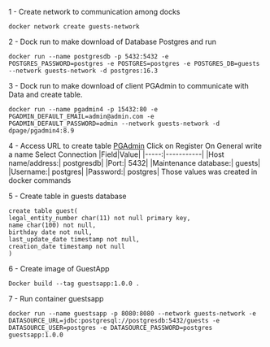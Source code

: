 1 - Create network to communication among docks
```
docker network create guests-network
```
2 - Dock run to make download of Database Postgres and run
```
docker run --name postgresdb -p 5432:5432 -e POSTGRES_PASSWORD=postgres -e POSTGRES=postgres -e POSTGRES_DB=guests --network guests-network -d postgres:16.3
```
3 - Dock run to make download of client PGAdmin to communicate with Data and create table.
```
docker run --name pgadmin4 -p 15432:80 -e PGADMIN_DEFAULT_EMAIL=admin@admin.com -e PGADMIN_DEFAULT_PASSWORD=admin --network guests-network -d dpage/pgadmin4:8.9
```
4 - Access URL to create table [PGAdmin](http://localhost:15432/browser/)
Click on Register
On General write a name
Select Connection
|Field|Value|
|-----:|-----------|
|Host name/address:| postgresdb|
|Port:| 5432|
|Maintenance database:| guests|
|Username:| postgres|
|Password:| postgres|
Those values was created in docker commands

5 - Create table in guests database
```
create table guest(
legal_entity_number char(11) not null primary key,
name char(100) not null,
birthday date not null,
last_update_date timestamp not null,
creation_date timestamp not null
)
```
6 - Create image of GuestApp
```
Docker build --tag guestsapp:1.0.0 .
```
7 - Run container guestsapp
```
docker run --name guestsapp -p 8080:8080 --network guests-network -e DATASOURCE_URL=jdbc:postgresql://postgresdb:5432/guests -e DATASOURCE_USER=postgres -e DATASOURCE_PASSWORD=postgres guestsapp:1.0.0
```